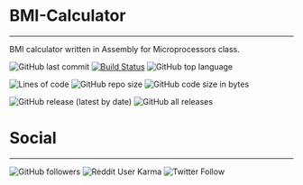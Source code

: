 # BMI-Calculator
-------------------
BMI calculator written in Assembly for Microprocessors class.

![GitHub last commit](https://img.shields.io/github/last-commit/oguzhanvarsak/BMI-Calculator) [![Build Status](https://www.travis-ci.com/oguzhanvarsak/BMI-Calculator.svg?branch=main)](https://www.travis-ci.com/oguzhanvarsak/BMI-Calculator) ![GitHub top language](https://img.shields.io/github/languages/top/oguzhanvarsak/BMI-Calculator)

![Lines of code](https://img.shields.io/tokei/lines/github/oguzhanvarsak/BMI-Calculator) ![GitHub repo size](https://img.shields.io/github/repo-size/oguzhanvarsak/BMI-Calculator) ![GitHub code size in bytes](https://img.shields.io/github/languages/code-size/oguzhanvarsak/BMI-Calculator) 

![GitHub release (latest by date)](https://img.shields.io/github/v/release/oguzhanvarsak/BMI-Calculator) ![GitHub all releases](https://img.shields.io/github/downloads/oguzhanvarsak/BMI-Calculator/total)


# Social
-------------
![GitHub followers](https://img.shields.io/github/followers/oguzhanvarsak?style=social) ![Reddit User Karma](https://img.shields.io/reddit/user-karma/combined/oguzhanvarsak?style=social) ![Twitter Follow](https://img.shields.io/twitter/follow/y_me_3883822002?style=social)
